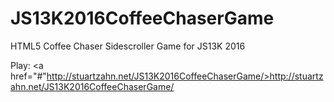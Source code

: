 # JS13K2016CoffeeChaserGame
HTML5 Coffee Chaser Sidescroller Game for JS13K 2016

Play: <a href="#"http://stuartzahn.net/JS13K2016CoffeeChaserGame/>http://stuartzahn.net/JS13K2016CoffeeChaserGame/</a>
